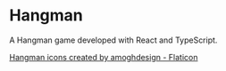 # Hangman
A Hangman game developed with React and TypeScript.

<a href="https://www.flaticon.com/free-icons/hangman" title="hangman icons">Hangman icons created by amoghdesign - Flaticon</a>
